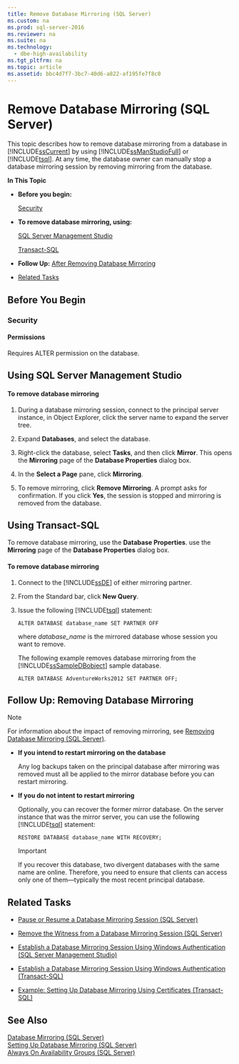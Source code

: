 ```yaml
---
title: Remove Database Mirroring (SQL Server)
ms.custom: na
ms.prod: sql-server-2016
ms.reviewer: na
ms.suite: na
ms.technology: 
  - dbe-high-availability
ms.tgt_pltfrm: na
ms.topic: article
ms.assetid: bbc4d7f7-3bc7-40d6-a822-af195fe7f8c0
---
```

# Remove Database Mirroring (SQL Server)
  This topic describes how to remove database mirroring from a database in [!INCLUDE[ssCurrent](../../Topics/TopicNameContainA/includes/ssCurrent_md.md)] by using [!INCLUDE[ssManStudioFull](../../Topics/TopicNameContainA/includes/ssManStudioFull_md.md)] or [!INCLUDE[tsql](../../Topics/TopicNameContainA/includes/tsql_md.md)].  At any time, the database owner can manually stop a database mirroring session by removing mirroring from the database.  
  
 **In This Topic**  
  
-   **Before you begin:**  
  
     [Security](#Security)  
  
-   **To remove database mirroring, using:**  
  
     [SQL Server Management Studio](#SSMSProcedure)  
  
     [Transact-SQL](#TsqlProcedure)  
  
-   **Follow Up:**  [After Removing Database Mirroring](#FollowUp)  
  
-   [Related Tasks](#RelatedTasks)  
  
##  <a name="BeforeYouBegin"></a> Before You Begin  
  
###  <a name="Security"></a> Security  
  
####  <a name="Permissions"></a> Permissions  
 Requires ALTER permission on the database.  
  
##  <a name="SSMSProcedure"></a> Using SQL Server Management Studio  
  
#### To remove database mirroring  
  
1.  During a database mirroring session, connect to the principal server instance, in Object Explorer, click the server name to expand the server tree.  
  
2.  Expand **Databases**, and select the database.  
  
3.  Right-click the database, select **Tasks**, and then click **Mirror**. This opens the **Mirroring** page of the **Database Properties** dialog box.  
  
4.  In the **Select a Page** pane, click **Mirroring**.  
  
5.  To remove mirroring, click **Remove Mirroring**. A prompt asks for confirmation. If you click **Yes**, the session is stopped and mirroring is removed from the database.  
  
##  <a name="TsqlProcedure"></a> Using Transact-SQL  
 To remove database mirroring, use the **Database Properties**. use the **Mirroring** page of the **Database Properties** dialog box.  
  
#### To remove database mirroring  
  
1.  Connect to the [!INCLUDE[ssDE](../../Topics/TopicNameContainA/includes/ssDE_md.md)] of either mirroring partner.  
  
2.  From the Standard bar, click **New Query**.  
  
3.  Issue the following [!INCLUDE[tsql](../../Topics/TopicNameContainA/includes/tsql_md.md)] statement:  
  
    ```  
    ALTER DATABASE database_name SET PARTNER OFF  
    ```  
  
     where *database_name* is the mirrored database whose session you want to remove.  
  
     The following example removes database mirroring from the [!INCLUDE[ssSampleDBobject](../../Topics/TopicNameContainA/includes/ssSampleDBobject_md.md)] sample database.  
  
    ```  
    ALTER DATABASE AdventureWorks2012 SET PARTNER OFF;  
    ```  
  
##  <a name="FollowUp"></a> Follow Up: Removing Database Mirroring  
  
> [!NOTE]  
>  For information about the impact of removing mirroring, see [Removing Database Mirroring &#40;SQL Server&#41;](../../Topics/TopicNameNotContainA/Removing-Database-Mirroring--SQL-Server-.md).  
  
-   **If you intend to restart mirroring on the database**  
  
     Any log backups taken on the principal database after mirroring was removed must all be applied to the mirror database before you can restart mirroring.  
  
-   **If you do not intent to restart mirroring**  
  
     Optionally, you can recover the former mirror database. On the server instance that was the mirror server, you can use the following [!INCLUDE[tsql](../../Topics/TopicNameContainA/includes/tsql_md.md)] statement:  
  
    ```  
    RESTORE DATABASE database_name WITH RECOVERY;  
    ```  
  
    > [!IMPORTANT]  
    >  If you recover this database, two divergent databases with the same name are online. Therefore, you need to ensure that clients can access only one of them—typically the most recent principal database.  
  
##  <a name="RelatedTasks"></a> Related Tasks  
  
-   [Pause or Resume a Database Mirroring Session &#40;SQL Server&#41;](../../Topics/TopicNameContainA/Pause-or-Resume-a-Database-Mirroring-Session--SQL-Server-.md)  
  
-   [Remove the Witness from a Database Mirroring Session &#40;SQL Server&#41;](../../Topics/TopicNameContainA/Remove-the-Witness-from-a-Database-Mirroring-Session--SQL-Server-.md)  
  
-   [Establish a Database Mirroring Session Using Windows Authentication &#40;SQL Server Management Studio&#41;](../../Topics/TopicNameContainA/Establish-a-Database-Mirroring-Session-Using-Windows-Authentication--SQL-Server-Management-Studio-.md)  
  
-   [Establish a Database Mirroring Session Using Windows Authentication &#40;Transact-SQL&#41;](../../Topics/TopicNameContainA/Establish-a-Database-Mirroring-Session-Using-Windows-Authentication--Transact-SQL-.md)  
  
-   [Example: Setting Up Database Mirroring Using Certificates &#40;Transact-SQL&#41;](../Topic/Example:%20Setting%20Up%20Database%20Mirroring%20Using%20Certificates%20\(Transact-SQL\).md)  
  
## See Also  
 [Database Mirroring &#40;SQL Server&#41;](../../Topics/TopicNameNotContainA/Database-Mirroring--SQL-Server-.md)   
 [Setting Up Database Mirroring &#40;SQL Server&#41;](../../Topics/TopicNameNotContainA/Setting-Up-Database-Mirroring--SQL-Server-.md)   
 [Always On Availability Groups &#40;SQL Server&#41;](../../Topics/TopicNameNotContainA/Always-On-Availability-Groups--SQL-Server-.md)  
  
  
